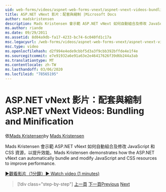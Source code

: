 ```yaml
---
uid: web-forms/videos/aspnet-web-forms-vnext/aspnet-vnext-videos-bundling-and-minification
title: ASP.NET vNext 影片：配套與縮制 |Microsoft Docs
author: madskristensen
description: Mads Kristensen 會示範 ASP.NET vNext 如何自動組合及修改 JavaScript 和 CSS 資源，以提升效能。
ms.author: riande
ms.date: 09/29/2011
ms.assetid: 8d04a9db-fa17-4233-bc74-6c040fd1c17a
msc.legacyurl: /web-forms/videos/aspnet-web-forms-vnext/aspnet-vnext-videos-bundling-and-minification
msc.type: video
ms.openlocfilehash: d2f994e4ede9cbbf5d3a3f9cbb392bffde4e1f4e
ms.sourcegitcommit: e7e91932a6e91a63e2e46417626f39d6b244a3ab
ms.translationtype: MT
ms.contentlocale: zh-TW
ms.lasthandoff: 03/06/2020
ms.locfileid: "78565195"
---
```

# <a name="aspnet-vnext-videos-bundling-and-minification"></a><span data-ttu-id="db16d-103">ASP.NET vNext 影片：配套與縮制</span><span class="sxs-lookup"><span data-stu-id="db16d-103">ASP.NET vNext Videos: Bundling and Minification</span></span>

<span data-ttu-id="db16d-104">依[Mads Kristensen](https://github.com/madskristensen)</span><span class="sxs-lookup"><span data-stu-id="db16d-104">by [Mads Kristensen](https://github.com/madskristensen)</span></span>

<span data-ttu-id="db16d-105">Mads Kristensen 會示範 ASP.NET vNext 如何自動組合及修改 JavaScript 和 CSS 資源，以提升效能。</span><span class="sxs-lookup"><span data-stu-id="db16d-105">Mads Kristensen demonstrates how the ASP.NET vNext can automatically bundle and modify JavaScript and CSS resources to improve performance.</span></span>

[<span data-ttu-id="db16d-106">&#9654;觀看影片（1分鐘）</span><span class="sxs-lookup"><span data-stu-id="db16d-106">&#9654; Watch video (1 minutes)</span></span>](https://channel9.msdn.com/Blogs/ASP-NET-Site-Videos/aspnet-vnext-videos-bundling-and-minification)

> [!div class="step-by-step"]
> <span data-ttu-id="db16d-107">[上一頁](aspnet-45-web-forms-strong-typed-data-controls.md)
> [下一頁](getting-started-with-the-next-version-of-aspnet.md)</span><span class="sxs-lookup"><span data-stu-id="db16d-107">[Previous](aspnet-45-web-forms-strong-typed-data-controls.md)
[Next](getting-started-with-the-next-version-of-aspnet.md)</span></span>
